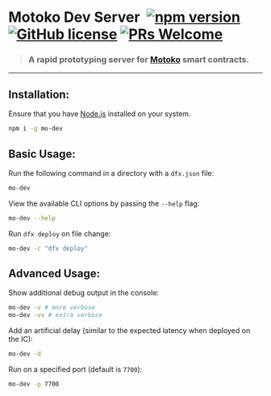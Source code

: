 
# Motoko Dev Server &nbsp;[![npm version](https://img.shields.io/npm/v/mo-dev.svg?logo=npm)](https://www.npmjs.com/package/mo-dev) [![GitHub license](https://img.shields.io/badge/license-Apache%202.0-blue.svg)](https://opensource.org/licenses/Apache-2.0) [![PRs Welcome](https://img.shields.io/badge/PRs-welcome-brightgreen.svg)](https://github.com/dfinity/motoko-dev-server/issues)

> ### A rapid prototyping server for [Motoko](https://smartcontracts.org/) smart contracts.

---

## Installation:

Ensure that you have [Node.js](https://nodejs.org/en/) installed on your system.

```sh
npm i -g mo-dev
```

## Basic Usage:

Run the following command in a directory with a `dfx.json` file:

```sh
mo-dev
```

View the available CLI options by passing the `--help` flag:

```sh
mo-dev --help
```

Run `dfx deploy` on file change:

```sh
mo-dev -c "dfx deploy"
```

## Advanced Usage:

Show additional debug output in the console:

```sh
mo-dev -v # more verbose
mo-dev -vv # extra verbose
```

Add an artificial delay (similar to the expected latency when deployed on the IC):

```sh
mo-dev -d
```

Run on a specified port (default is `7700`):

```sh
mo-dev -p 7700
```
